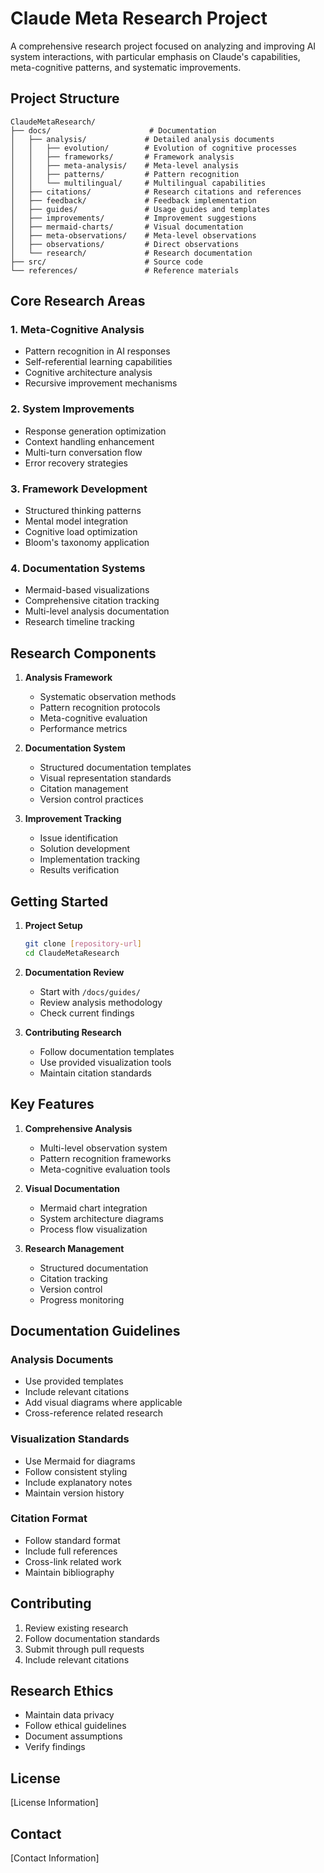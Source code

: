 # Claude Meta Research Project

A comprehensive research project focused on analyzing and improving AI system interactions, with particular emphasis on Claude's capabilities, meta-cognitive patterns, and systematic improvements.

## Project Structure

```
ClaudeMetaResearch/
├── docs/                      # Documentation
│   ├── analysis/             # Detailed analysis documents
│   │   ├── evolution/        # Evolution of cognitive processes
│   │   ├── frameworks/       # Framework analysis
│   │   ├── meta-analysis/    # Meta-level analysis
│   │   ├── patterns/         # Pattern recognition
│   │   └── multilingual/     # Multilingual capabilities
│   ├── citations/            # Research citations and references
│   ├── feedback/             # Feedback implementation
│   ├── guides/               # Usage guides and templates
│   ├── improvements/         # Improvement suggestions
│   ├── mermaid-charts/       # Visual documentation
│   ├── meta-observations/    # Meta-level observations
│   ├── observations/         # Direct observations
│   └── research/             # Research documentation
├── src/                      # Source code
└── references/               # Reference materials
```

## Core Research Areas

### 1. Meta-Cognitive Analysis
- Pattern recognition in AI responses
- Self-referential learning capabilities
- Cognitive architecture analysis
- Recursive improvement mechanisms

### 2. System Improvements
- Response generation optimization
- Context handling enhancement
- Multi-turn conversation flow
- Error recovery strategies

### 3. Framework Development
- Structured thinking patterns
- Mental model integration
- Cognitive load optimization
- Bloom's taxonomy application

### 4. Documentation Systems
- Mermaid-based visualizations
- Comprehensive citation tracking
- Multi-level analysis documentation
- Research timeline tracking

## Research Components

1. **Analysis Framework**
   - Systematic observation methods
   - Pattern recognition protocols
   - Meta-cognitive evaluation
   - Performance metrics

2. **Documentation System**
   - Structured documentation templates
   - Visual representation standards
   - Citation management
   - Version control practices

3. **Improvement Tracking**
   - Issue identification
   - Solution development
   - Implementation tracking
   - Results verification

## Getting Started

1. **Project Setup**
   ```bash
   git clone [repository-url]
   cd ClaudeMetaResearch
   ```

2. **Documentation Review**
   - Start with `/docs/guides/`
   - Review analysis methodology
   - Check current findings

3. **Contributing Research**
   - Follow documentation templates
   - Use provided visualization tools
   - Maintain citation standards

## Key Features

1. **Comprehensive Analysis**
   - Multi-level observation system
   - Pattern recognition frameworks
   - Meta-cognitive evaluation tools

2. **Visual Documentation**
   - Mermaid chart integration
   - System architecture diagrams
   - Process flow visualization

3. **Research Management**
   - Structured documentation
   - Citation tracking
   - Version control
   - Progress monitoring

## Documentation Guidelines

### Analysis Documents
- Use provided templates
- Include relevant citations
- Add visual diagrams where applicable
- Cross-reference related research

### Visualization Standards
- Use Mermaid for diagrams
- Follow consistent styling
- Include explanatory notes
- Maintain version history

### Citation Format
- Follow standard format
- Include full references
- Cross-link related work
- Maintain bibliography

## Contributing

1. Review existing research
2. Follow documentation standards
3. Submit through pull requests
4. Include relevant citations

## Research Ethics

- Maintain data privacy
- Follow ethical guidelines
- Document assumptions
- Verify findings

## License

[License Information]

## Contact

[Contact Information]

